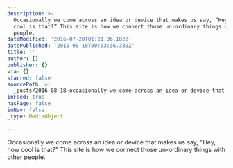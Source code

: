 ```yaml
---
description: >-
  Occasionally we come across an idea or device that makes us say, “Hey, how
  cool is that?” This site is how we connect those un-ordinary things with other
  people.
dateModified: '2016-07-28T01:21:06.182Z'
datePublished: '2016-08-18T00:03:36.380Z'
title: ''
author: []
publisher: {}
via: {}
starred: false
sourcePath: >-
  _posts/2016-08-18-occasionally-we-come-across-an-idea-or-device-that-makes-us.md
inFeed: true
hasPage: false
inNav: false
_type: MediaObject

---
```

Occasionally we come across an idea or device that makes us say, "Hey, how cool is that?" This site is how we connect those un-ordinary things with other people.